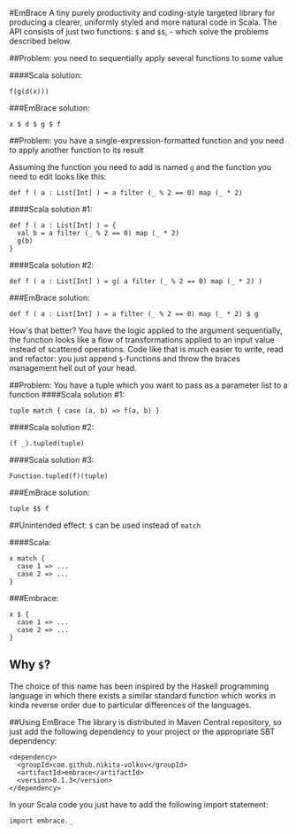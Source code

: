 #EmBrace
A tiny purely productivity and coding-style targeted library for producing a clearer, uniformly styled and more natural code in Scala. The API consists of just two functions: `$` and `$$`, - which solve the problems described below.

##Problem: you need to sequentially apply several functions to some value 

####Scala solution:

    f(g(d(x)))

###EmBrace solution:
    
    x $ d $ g $ f

##Problem: you have a single-expression-formatted function and you need to apply another function to its result

Assuming the function you need to add is named `g` and the function you need to edit looks like this:

    def f ( a : List[Int] ) = a filter (_ % 2 == 0) map (_ * 2)

####Scala solution #1:
    
    def f ( a : List[Int] ) = {
      val b = a filter (_ % 2 == 0) map (_ * 2)
      g(b)
    }

####Scala solution #2:
    
    def f ( a : List[Int] ) = g( a filter (_ % 2 == 0) map (_ * 2) )

###EmBrace solution:

    def f ( a : List[Int] ) = a filter (_ % 2 == 0) map (_ * 2) $ g

How's that better? You have the logic applied to the argument sequentially, the function looks like a flow of transformations applied to an input value instead of scattered operations. Code like that is much easier to write, read and refactor: you just append `$`-functions and throw the braces management hell out of your head.

##Problem: You have a tuple which you want to pass as a parameter list to a function
####Scala solution #1:

    tuple match { case (a, b) => f(a, b) }

####Scala solution #2:

    (f _).tupled(tuple)

####Scala solution #3:

    Function.tupled(f)(tuple)

###EmBrace solution:
    
    tuple $$ f

##Unintended effect: `$` can be used instead of `match`

####Scala:

    x match {
      case 1 => ...
      case 2 => ...
    }

###Embrace:

    x $ {
      case 1 => ...
      case 2 => ...
    }

## Why `$`?
The choice of this name has been inspired by the Haskell programming language in which there exists a similar standard function which works in kinda reverse order due to particular differences of the languages.

##Using EmBrace
The library is distributed in Maven Central repository, so just add the following dependency to your project or the appropriate SBT dependency:

    <dependency>
      <groupId>com.github.nikita-volkov</groupId>
      <artifactId>embrace</artifactId>
      <version>0.1.3</version>
    </dependency>

In your Scala code you just have to add the following import statement:

    import embrace._
    

